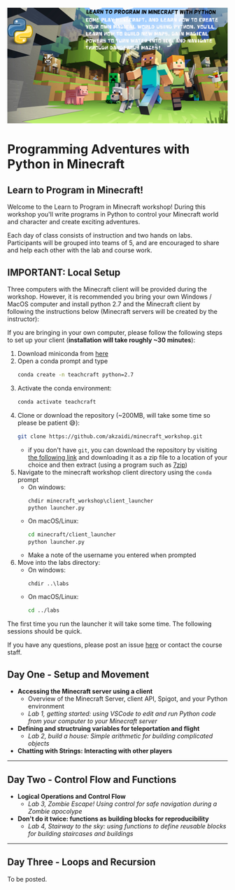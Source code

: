 ![](imgs/minecraft-py-course.png)

Programming Adventures with Python in Minecraft
=================================================

## Learn to Program in Minecraft!

Welcome to the Learn to Program in Minecraft workshop! During this workshop you'll write programs in Python to control your Minecraft world and character and create exciting adventures. 

Each day of class consists of instruction and two hands on labs. Participants will be grouped into teams of 5, and are encouraged to share and help each other with the lab and course work. 

## IMPORTANT: Local Setup

Three computers with the Minecraft client will be provided during the workshop. However, it is recommended you bring your own Windows / MacOS computer and install python 2.7 and the Minecraft client by following the instructions below (Minecraft servers will be created by the instructor):

If you are bringing in your own computer, please follow the following steps to set up your client (**installation will take roughly ~30 minutes**):

1. Download miniconda from [here](https://conda.io/miniconda.html)
1. Open a conda prompt and type 
    ```bash
    conda create -n teachcraft python=2.7
    ```
1. Activate the conda environment:
    ```bash
    conda activate teachcraft
    ```
1. Clone or download the repository (~200MB, will take some time so please be patient :sweat_smile:): 
    ```bash
    git clone https://github.com/akzaidi/minecraft_workshop.git
    ```
    - if you don't have `git`, you can download the repository by visiting [the following link](https://github.com/akzaidi/minecraft_workshop/archive/master.zip) and downloading it as a zip file to a location of your choice and then extract (using a program such as [7zip](https://www.7-zip.org/download.html))
1. Navigate to the minecraft workshop client directory using the `conda` prompt
    * On windows:
        ```CMD
        chdir minecraft_workshop\client_launcher
        python launcher.py
    * On macOS/Linux:
        ```bash
        cd minecraft/client_launcher
        python launcher.py
        ```
    * Make a note of the username you entered when prompted
1. Move into the labs directory:
    * On windows:
        ```CMD
        chdir ..\labs 
    * On macOS/Linux:
        ```bash
        cd ../labs
        ```

The first time you run the launcher it will take some time. The following sessions should be quick.

If you have any questions, please post an issue [here](https://github.com/akzaidi/minecraft_workshop/issues) or contact the course staff.

## Day One - Setup and Movement

* **Accessing the Minecraft server using a client**
    - Overview of the Minecraft Server, client API, Spigot, and your Python environment
    - _Lab 1, getting started: using VSCode to edit and run Python code from your computer to your Minecraft server_
* **Defining and structruing variables for teleportation and flight** 
    - _Lab 2, build a house: Simple arithmetic for building complicated objects_
* **Chatting with Strings: Interacting with other players**


****

## Day Two - Control Flow and Functions

* **Logical Operations and Control Flow**
    - _Lab 3, Zombie Escape! Using control for safe navigation during a Zombie apocolype_
* **Don't do it twice: functions as building blocks for reproducibility**
    - _Lab 4, Stairway to the sky: using functions to define reusable blocks for building staircases and buildings_

****

## Day Three - Loops and Recursion

To be posted.